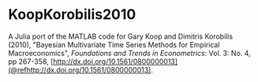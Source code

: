 # KoopKorobilis2010

A Julia port of the MATLAB code for Gary Koop and Dimitris Korobilis (2010), "Bayesian Multivariate Time Series Methods for Empirical Macroeconomics", *Foundations and Trends in Econometrics*: Vol. 3: No. 4, pp 267-358, [http://dx.doi.org/10.1561/0800000013](@refhttp://dx.doi.org/10.1561/0800000013).
